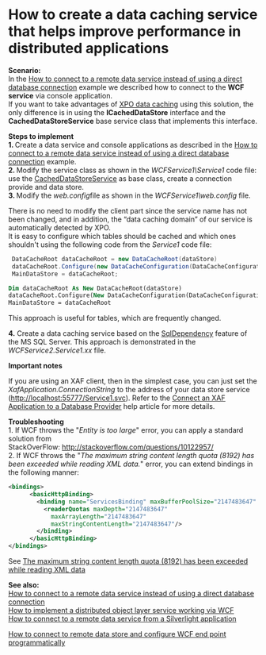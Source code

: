 # How to create a data caching service that helps improve performance in distributed applications


<p><strong>Scenario:<br /> </strong>In the <a href="https://www.devexpress.com/Support/Center/p/E4930">How to connect to a remote data service instead of using a direct database connection</a> example we described how to connect to the <strong>WCF service</strong> via console application. <br /> If you want to take advantages of <a href="https://documentation.devexpress.com/#XPO/CustomDocument9892"><u>XPO data caching</u></a> using this solution, the only difference is in using the <strong>ICachedDataStore</strong> interface and the <strong>CachedDataStoreService</strong> base service class that implements this interface.</p>
<p><strong>Steps to implement<br /> 1. </strong>Create a data service and console applications as described in the <a href="https://www.devexpress.com/Support/Center/p/E4930">How to connect to a remote data service instead of using a direct database connection</a> example.<u><br /> </u><strong>2. </strong>Modify the service class as shown in the <em>WCFService1\Service1 </em>code file: use the <a href="https://documentation.devexpress.com/#XPO/clsDevExpressXpoDBCachedDataStoreServicetopic"><u>CachedDataStoreService</u></a> as base class, create a connection provide and data store.<br /> <strong>3. </strong>Modify the <em>web.config</em>file as shown in the <em>WCFService1\web.config</em> file.</p>
<p>There is no need to modify the client part since the service name has not been changed, and in addition, the “data caching domain” of our service is automatically detected by XPO.<br /> It is easy to configure which tables should be cached and which ones shouldn't using the following code from the <em>Service1 </em>code file:</p>


```cs
 DataCacheRoot dataCacheRoot = new DataCacheRoot(dataStore)
 dataCacheRoot.Configure(new DataCacheConfiguration(DataCacheConfigurationCaching.InList, "Customer")
 MainDataStore = dataCacheRoot;
```




```vb
Dim dataCacheRoot As New DataCacheRoot(dataStore)
dataCacheRoot.Configure(New DataCacheConfiguration(DataCacheConfigurationCaching.InList, "Customer"))
MainDataStore = dataCacheRoot
```


<p>This approach is useful for tables, which are frequently changed.</p>
<p><strong>4.</strong> Create a data caching service based on the <a href="http://community.devexpress.com/blogs/xpo/archive/2007/05/16/xpo-beta-feature-sqldependency-support.aspx"><u>SqlDependency</u></a> feature of the MS SQL Server. This approach is demonstrated in the <em>WCFService2.Service1.xx </em>file.</p>
<p><strong>Important notes</strong></p>
<p>If you are using an XAF client, then in the simplest case, you can just set the <em>XafApplication.ConnectionString</em> to the address of your data store service (<a href="http://localhost:55777/Service1.svc">http://localhost:55777/Service1.svc</a>). Refer to the <a href="https://documentation.devexpress.com/#Xaf/CustomDocument3155"><u>Connect an XAF Application to a Database Provider</u></a> help article for more details.</p>
<p><strong>Troubleshooting</strong><br />1. If WCF throws the "<em>Entity is too large</em>" error, you can apply a standard solution from StackOverFlow: <a href="http://stackoverflow.com/questions/10122957/">http://stackoverflow.com/questions/10122957/</a><br />2. If WCF throws the "<em>The maximum string content length quota (8192) has been exceeded while reading XML data.</em>" error, you can extend bindings in the following manner:</p>


```xml
<bindings>
      <basicHttpBinding>
        <binding name="ServicesBinding" maxBufferPoolSize="2147483647" maxReceivedMessageSize="2147483647" maxBufferSize="2147483647" transferMode="Streamed" >
          <readerQuotas maxDepth="2147483647"
            maxArrayLength="2147483647"
            maxStringContentLength="2147483647"/>
        </binding>
      </basicHttpBinding>
</bindings>
```


<p>See <a href="http://stackoverflow.com/questions/6600057/the-maximum-string-content-length-quota-8192-has-been-exceeded-while-reading-x">The maximum string content length quota (8192) has been exceeded while reading XML data</a></p>
<p><strong>See also:</strong><br /> <a href="https://www.devexpress.com/Support/Center/p/E4930">How to connect to a remote data service instead of using a direct database connection</a><br /> <a href="https://www.devexpress.com/Support/Center/p/E5072">How to implement a distributed object layer service working via WCF</a><u><br /> </u><a href="https://www.devexpress.com/Support/Center/p/E4993">How to connect to a remote data service from a Silverlight application<br /></a></p>
<p><a href="https://www.devexpress.com/Support/Center/p/E5137">How to connect to remote data store and configure WCF end point programmatically</a></p>

<br/>


